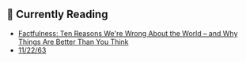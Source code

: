 ## 📖 Currently Reading
* [Factfulness: Ten Reasons We're Wrong About the World – and Why Things Are Better Than You Think](https://www.goodreads.com/review/show/4014683355)
* [11/22/63](https://www.goodreads.com/review/show/3470362200)
